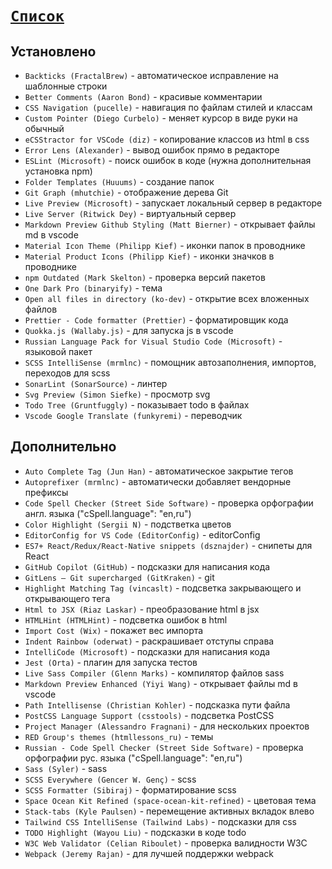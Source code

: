 # [`Список`](../index.md)

## Установлено

- `Backticks (FractalBrew)` - автоматическое исправление на шаблонные строки
- `Better Comments (Aaron Bond)` - красивые комментарии
- `CSS Navigation (pucelle)` - навигация по файлам стилей и классам
- `Custom Pointer (Diego Curbelo)` - меняет курсор в виде руки на обычный
- `eCSStractor for VSCode (diz)` - копирование классов из html в css
- `Error Lens (Alexander)` - вывод ошибок прямо в редакторе
- `ESLint (Microsoft)` - поиск ошибок в коде (нужна дополнительная установка npm)
- `Folder Templates (Huuums)` - создание папок
- `Git Graph (mhutchie)` - отображение дерева Git
- `Live Preview (Microsoft)` - запускает локальный сервер в редакторе
- `Live Server (Ritwick Dey)` - виртуальный сервер
- `Markdown Preview Github Styling (Matt Bierner)` - открывает файлы md в vscode
- `Material Icon Theme (Philipp Kief)` - иконки папок в проводнике
- `Material Product Icons (Philipp Kief)` - иконки значков в проводнике
- `npm Outdated (Mark Skelton)` - проверка версий пакетов
- `One Dark Pro (binaryify)` - тема
- `Open all files in directory (ko-dev)` - открытие всех вложенных файлов
- `Prettier - Code formatter (Prettier)` - форматировщик кода
- `Quokka.js (Wallaby.js)` - для запуска js в vscode
- `Russian Language Pack for Visual Studio Code (Microsoft)` - языковой пакет
- `SCSS IntelliSense (mrmlnc)` - помощник автозаполнения, импортов, переходов для scss
- `SonarLint (SonarSource)` - линтер
- `Svg Preview (Simon Siefke)` - просмотр svg
- `Todo Tree (Gruntfuggly)` - показывает todo в файлах
- `Vscode Google Translate (funkyremi)` - переводчик

## Дополнительно

- `Auto Complete Tag (Jun Han)` - автоматическое закрытие тегов
- `Autoprefixer (mrmlnc)` - автоматически добавляет вендорные префиксы
- `Code Spell Checker (Street Side Software)` - проверка орфографии англ. языка ("cSpell.language": "en,ru")
- `Color Highlight (Sergii N)` - подстветка цветов
- `EditorConfig for VS Code (EditorConfig)` - editorConfig
- `ES7+ React/Redux/React-Native snippets (dsznajder)` - снипеты для React
- `GitHub Copilot (GitHub)` - подсказки для написания кода
- `GitLens — Git supercharged (GitKraken)` - git
- `Highlight Matching Tag (vincaslt)` - подсветка закрывающего и открывающего тега
- `Html to JSX (Riaz Laskar)` - преобразование html в jsx
- `HTMLHint (HTMLHint)` - подсветка ошибок в html
- `Import Cost (Wix)` - покажет вес импорта
- `Indent Rainbow (oderwat)` - раскрашивает отступы справа
- `IntelliCode (Microsoft)` - подсказки для написания кода
- `Jest (Orta)` - плагин для запуска тестов
- `Live Sass Compiler (Glenn Marks)` - компилятор файлов sass
- `Markdown Preview Enhanced (Yiyi Wang)` - открывает файлы md в vscode
- `Path Intellisense (Christian Kohler)` - подсказка пути файла
- `PostCSS Language Support (csstools)` - подсветка PostCSS
- `Project Manager (Alessandro Fragnani)` - для нескольких проектов
- `RED Group's themes (htmllessons_ru)` - темы
- `Russian - Code Spell Checker (Street Side Software)` - проверка орфографии рус. языка ("cSpell.language": "en,ru")
- `Sass (Syler)` - sass
- `SCSS Everywhere (Gencer W. Genç)` - scss
- `SCSS Formatter (Sibiraj)` - форматирование scss
- `Space Ocean Kit Refined (space-ocean-kit-refined)` - цветовая тема
- `Stack-tabs (Kyle Paulsen)` - перемещение активных вкладок влево
- `Tailwind CSS IntelliSense (Tailwind Labs)` - подсказки для css
- `TODO Highlight (Wayou Liu)` - подсказки в коде todo
- `W3C Web Validator (Celian Riboulet)` - проверка валидности W3C
- `Webpack (Jeremy Rajan)` - для лучшей поддержки webpack
